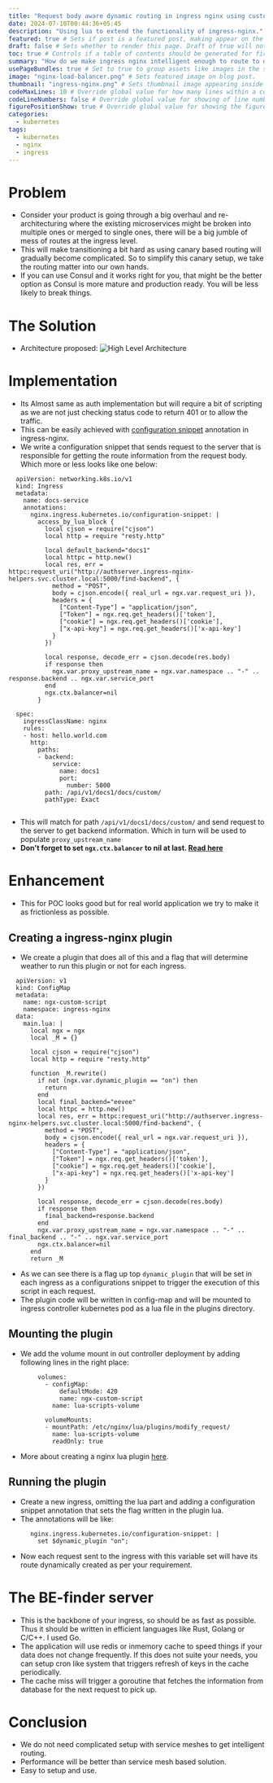 ```yaml
---
title: "Request body aware dynamic routing in ingress nginx using custom plugins." # Title of the blog post.
date: 2024-07-10T00:44:36+05:45
description: "Using lua to extend the functionality of ingress-nginx." # Description used for search engine.
featured: true # Sets if post is a featured post, making appear on the home page side bar.
draft: false # Sets whether to render this page. Draft of true will not be rendered.
toc: true # Controls if a table of contents should be generated for first-level links automatically.
summary: "How do we make ingress nginx intelligent enough to route to different backend not just based on url path match but on the information that request body itself? What if request routing itself requires database access to find the right backend?"
usePageBundles: true # Set to true to group assets like images in the same folder as this post.
image: "nginx-load-balancer.png" # Sets featured image on blog post.
thumbnail: "ingress-nginx.png" # Sets thumbnail image appearing inside card on homepage.
codeMaxLines: 10 # Override global value for how many lines within a code block before auto-collapsing.
codeLineNumbers: false # Override global value for showing of line numbers within code block.
figurePositionShow: true # Override global value for showing the figure label.
categories:
  - kubernetes
tags:
  - kubernetes
  - nginx
  - ingress
---
```

# Problem
- Consider your product is going through a big overhaul and re-architecturing where the existing microservices might be broken into multiple ones or merged to single ones, there will be a big jumble of mess of routes at the ingress level.
- This will make transitioning a bit hard as using canary based routing will gradually become complicated. So to simplify this canary setup, we take the routing matter into our own hands.
- If you can use Consul and it works right for you, that might be the better option as Consul is more mature and production ready. You will be less likely to break things.

# The Solution
- Architecture proposed:
![High Level Architecture](architecture.png)

# Implementation
- Its Almost same as auth implementation but will require a bit of scripting as we are not just checking status code to return 401 or to allow the traffic.
- This can be easily achieved with [configuration snippet](https://kubernetes.github.io/ingress-nginx/user-guide/nginx-configuration/annotations/#configuration-snippet) annotation in ingress-nginx.
- We write a configuration snippet that sends request to the server that is responsible for getting the route information from the request body. Which more or less looks like one below:
```
  apiVersion: networking.k8s.io/v1
  kind: Ingress
  metadata:
    name: docs-service
    annotations:
      nginx.ingress.kubernetes.io/configuration-snippet: |
        access_by_lua_block {
          local cjson = require("cjson")
          local http = require "resty.http"
  
          local default_backend="docs1"
          local httpc = http.new()
          local res, err = httpc:request_uri("http://authserver.ingress-nginx-helpers.svc.cluster.local:5000/find-backend", {
            method = "POST",
            body = cjson.encode({ real_url = ngx.var.request_uri }),
            headers = {
              ["Content-Type"] = "application/json",
              ["Token"] = ngx.req.get_headers()['token'],
              ["cookie"] = ngx.req.get_headers()['cookie'],
              ["x-api-key"] = ngx.req.get_headers()['x-api-key'] 
            }
          })
  
          local response, decode_err = cjson.decode(res.body)
          if response then
            ngx.var.proxy_upstream_name = ngx.var.namespace .. "-" .. response.backend .. ngx.var.service_port
          end
          ngx.ctx.balancer=nil
        }
  
  spec:
    ingressClassName: nginx
    rules:
    - host: hello.world.com
      http:
        paths:
        - backend:
            service:
              name: docs1
              port:
                number: 5000
          path: /api/v1/docs1/docs/custom/
          pathType: Exact
  
  ```
- This will match for path `/api/v1/docs1/docs/custom/` and send request to the server to get backend information. Which in turn will be used to populate `proxy_upstream_name`
- **Don't forget to set `ngx.ctx.balancer` to nil at last. [Read here](https://stackoverflow.com/questions/78717865/using-dynamic-backend-from-auth-like-server-in-nginx)**

# Enhancement
- This for POC looks good but for real world application we try to make it as frictionless as possible.

## Creating a ingress-nginx plugin
- We create a plugin that does all of this and a flag that will determine weather to run this plugin or not for each ingress.
```
  apiVersion: v1
  kind: ConfigMap
  metadata:
    name: ngx-custom-script
    namespace: ingress-nginx
  data:
    main.lua: |
      local ngx = ngx
      local _M = {}
  
      local cjson = require("cjson")
      local http = require "resty.http"
  
      function _M.rewrite()
        if not (ngx.var.dynamic_plugin == "on") then
          return
        end
        local final_backend="eevee"
        local httpc = http.new()
        local res, err = httpc:request_uri("http://authserver.ingress-nginx-helpers.svc.cluster.local:5000/find-backend", {
          method = "POST",
          body = cjson.encode({ real_url = ngx.var.request_uri }),
          headers = {
            ["Content-Type"] = "application/json",
            ["Token"] = ngx.req.get_headers()['token'],
            ["cookie"] = ngx.req.get_headers()['cookie'],
            ["x-api-key"] = ngx.req.get_headers()['x-api-key'] 
          }
        })
  
        local response, decode_err = cjson.decode(res.body)
        if response then
          final_backend=response.backend
        end
        ngx.var.proxy_upstream_name = ngx.var.namespace .. "-" .. final_backend .. "-" .. ngx.var.service_port
        ngx.ctx.balancer=nil
      end
      return _M
  ```
- As we can see there is a flag up top `dynamic_plugin` that will be set in each ingress as a configurations snippet to trigger the execution of this script in each request.
- The plugin code will be written in config-map and will be mounted to ingress controller kubernetes pod as a lua file in the plugins directory.
##  Mounting the plugin
- We add the volume mount in out controller deployment by adding following lines in the right place:
```
  		volumes:
          - configMap:
              defaultMode: 420
              name: ngx-custom-script
            name: lua-scripts-volume
          
          volumeMounts:
          - mountPath: /etc/nginx/lua/plugins/modify_request/
            name: lua-scripts-volume
            readOnly: true
  ```
- More about creating a nginx lua plugin [here](https://github.com/kubernetes/ingress-nginx/blob/main/rootfs/etc/nginx/lua/plugins/README.md).
## Running the plugin
- Create a new ingress, omitting the lua part and adding a configuration snippet annotation that sets the flag written in the plugin lua.
- The annotations will be like:
```
      nginx.ingress.kubernetes.io/configuration-snippet: |
        set $dynamic_plugin "on";
  ```
- Now each request sent to the ingress with this variable set will have its route dynamically created as per your requirement.

# The BE-finder server
- This is the backbone of your ingress, so should be as fast as possible. Thus it should be written in efficient languages like Rust, Golang or C/C++. I used Go.
- The application will use redis or inmemory cache to speed things if your data does not change frequently. If this does not suite your needs, you can setup cron like system that triggers refresh of keys in the cache periodically.
- The cache miss will trigger a goroutine that fetches the information from database for the next request to pick up.

# Conclusion
- We do not need complicated setup with service meshes to get intelligent routing.
- Performance will be better than service mesh based solution.
- Easy to setup and use.